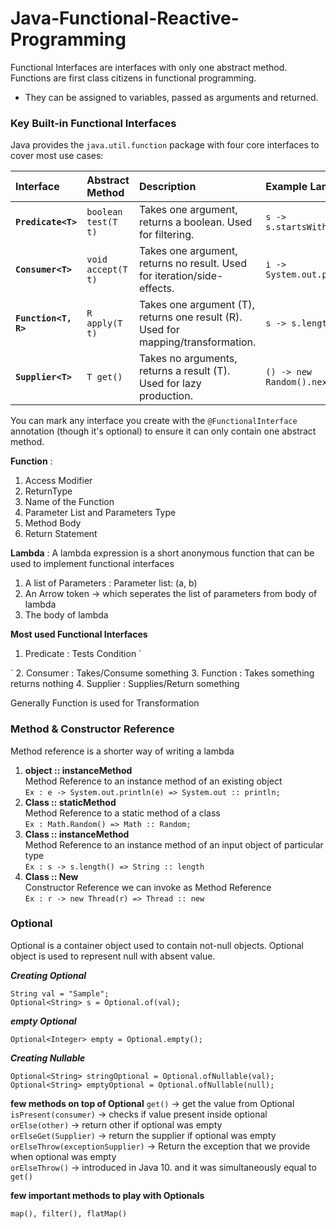 # Java-Functional-Reactive-Programming

Functional Interfaces are interfaces with only one abstract method.
Functions are first class citizens in functional programming.
- They can be assigned to variables, passed as arguments and returned.

### Key Built-in Functional Interfaces

Java provides the `java.util.function` package with four core interfaces to cover most use cases:

| Interface | Abstract Method             | Description | Example Lambda |
| :--- |:----------------------------| :--- | :--- |
| **`Predicate<T>`** | `boolean test(T t)`         | Takes one argument, returns a boolean. Used for filtering. | `s -> s.startsWith("A")` |
| **`Consumer<T>`** | `void accept(T t)`          | Takes one argument, returns no result. Used for iteration/side-effects. | `i -> System.out.println(i)` |
| **`Function<T, R>`** | `R apply(T t)`              | Takes one argument (T), returns one result (R). Used for mapping/transformation. | `s -> s.length()` |
| **`Supplier<T>`** | `T get()`                   | Takes no arguments, returns a result (T). Used for lazy production. | `() -> new Random().nextInt()` |

You can mark any interface you create with the `@FunctionalInterface` annotation (though it's optional) to ensure it can only contain one abstract method.

**Function** : 
1. Access Modifier
2. ReturnType
3. Name of the  Function
4. Parameter List and Parameters Type
5. Method Body
6. Return Statement

**Lambda** : 
A lambda expression is a short anonymous function that can be used to implement 
functional interfaces
1. A list of Parameters : Parameter list: (a, b)
2. An Arrow token ->  which seperates  the list of  parameters from body of lambda
3. The  body of  lambda

**Most used  Functional Interfaces**
1. Predicate : Tests Condition
`


`
2. Consumer : Takes/Consume something
3. Function : Takes something returns nothing
4. Supplier : Supplies/Return something

Generally Function is used  for Transformation

### Method & Constructor Reference

Method reference is a shorter way of writing a lambda
1. **object :: instanceMethod** <br>
   Method Reference to an instance method of an existing object <br>
   `Ex : e -> System.out.println(e) => System.out :: println;`
2. **Class :: staticMethod** <br>
   Method Reference to a static method of a  class <br>
   `Ex : Math.Random() => Math :: Random;`
3. **Class :: instanceMethod** <br>
   Method Reference to an instance method of an input object of particular type <br>
   `Ex : s -> s.length() => String :: length`
4. **Class :: New** <br>
   Constructor Reference we can invoke as Method Reference <br>
   `Ex : r -> new Thread(r) => Thread :: new `

### Optional

Optional is a container object used to contain not-null objects. Optional object is used to represent null with absent value. 

**_Creating Optional_**

`String val = "Sample";` <br>
`Optional<String> s = Optional.of(val);`

**_empty Optional_**

`Optional<Integer> empty = Optional.empty();`

**_Creating Nullable_**

`Optional<String> stringOptional = Optional.ofNullable(val);` <br>
`Optional<String> emptyOptional = Optional.ofNullable(null);`

**few methods on top of Optional**
`get()` -> get the value from Optional<br>
`isPresent(consumer)` -> checks if value present inside optional<br>
`orElse(other)` -> return other if optional was empty<br>
`orElseGet(Supplier)` -> return the supplier if optional was empty<br>
`orElseThrow(exceptionSupplier)` -> Return the exception that we provide when optional was empty<br>
`orElseThrow()` -> introduced in Java 10. and it was simultaneously equal to `get()`<br>

**few important methods to play with Optionals**

`map(), filter(), flatMap()`
